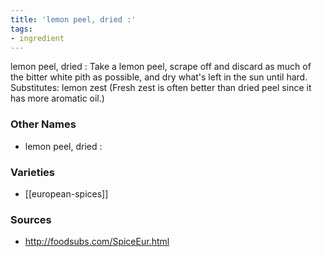 ```yaml
---
title: 'lemon peel, dried :'
tags:
- ingredient
---
```

lemon peel, dried : Take a lemon peel, scrape off and discard as much of the bitter white pith as possible, and dry what's left in the sun until hard. Substitutes: lemon zest (Fresh zest is often better than dried peel since it has more aromatic oil.)

### Other Names

* lemon peel, dried :

### Varieties

* [[european-spices]]

### Sources
* http://foodsubs.com/SpiceEur.html
